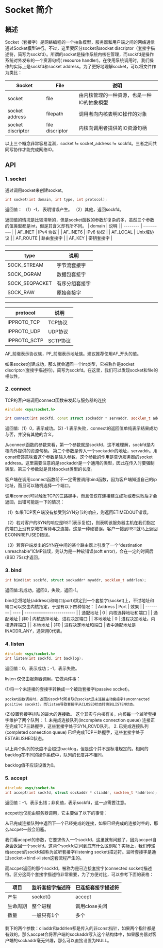 # Socket 简介
## 概述
Socket（套接字）是网络编程的一个抽象模型，服务器和用户端之间的网络通信通过Socket模型进行。不过，这里要区分socket和socket discriptor（套接字描述符，简写为sockfd）。所谓的socket是操作系统内核在管理，而sockfd是操作系统对外发布的一个资源句柄( resource handler)。在使用系统调用时，我们操作的实际上是sockfd和socket address。为了更好地理解socket，可以将文件作为类比：

| Socket            | File            | 说明                                       |
| ----------------- | --------------- | ------------------------------------------ |
| socket            | file            | 由内核管理的一种资源，也是一种IO的抽象模型 |
| socket address    | filepath        | 调用者向内核表明IO操作的对象               |
| socket discriptor | file discriptor | 内核向调用者提供的IO资源句柄               |

以上三个概念非常容易混淆，socket != socket_address != sockfd。三者之间共同写协作才能完成网络IO。

## API
### 1. socket
通过调用socket来创建socket。
```C++
int socket(int domain, int type, int protocol);
```
返回值：
（1）-1， 表明错误产生。
（2）其他，返回sockfd。

返回值的情况是比较清晰的，但是socket函数的参数却复杂的多，虽然三个参数的值类型都是int，但是其含义却有所不同。
| domain   | 说明       |
| -------- | ---------- |
| AF_INET  | IPv4 协议  |
| AF_INET6 | IPv6 协议  |
| AF_LOCAL | Unix域协议 |
| AF_ROUTE | 路由套接字 |
| AF_KEY   | 密钥套接字 |

---

| type           | 说明           |
| -------------- | -------------- |
| SOCK_STREAM    | 字节流套接字   |
| SOCK_DGRAM     | 数据包套接字   |
| SOCK_SEQPACKET | 有序分组套接字 |
| SOCK_RAW       | 原始套接字     |

---
| protocol     | 说明     |
| ------------ | -------- |
| IPPROTO_TCP  | TCP协议  |
| IPPROTO_UDP  | UDP协议  |
| IPPROTO_SCTP | SCTP协议 |


AF_前缀表示协议族，PF_前缀表示地址族。建议推荐使用AF_开头的值。

如果socket创建成功，那么就会返回一个int类型，它被称作是socket discriptor(套接字描述符)，简写为sockfd。在这里，我们可以发现socket和file的相似性。

### 2. connect
TCP的客户端调用connect函数来发起与服务器的连接
```C++
#include <sys/socket.h>

int connect(int sockfd, const struct sockaddr * servaddr, socklen_t addrlen);
```
返回值:（1）0，表示成功。(2) -1 表示失败，connect的返回值单纯表示结果成功与否，并没有其他的含义。

从connect函数的参数来看，第一个参数就是sockfd，这不难理解，sockfd是内核向外提供的资源句柄。
第二个参数是传入一个sockaddr的地址，servaddr。用const修饰意味着这个参数是输入参数，这个参数的作用是告诉服务器的socket address。这里需要注意的是sockaddr是一个通用的类型，因此在传入时要强制转型。第三个参数就是具体socket类型的长度。

客户端在调用connect函数前不一定需要调用bind函数，因为客户端知道自己的ip地址，而且可以随机选择一个端口。

调用connect可以触发TCP的三路握手，而且仅仅在连接建立成功或者失败后才会返回，出错可能是一下的情况：

（1）如果TCP客户端没有接受到SYN分节的响应，则返回ETIMEDOUT错误。

（2）若对客户的SYN的响应是RST(表示复位)，则表明该服务器主机在我们指定的端口上没有京城在等待与之连接，这是一种硬错误，客户一接到RST就马上返回ECONNREFUSED错误。

（3）若客户端发出的SYN在中间的某个路由器上引发了一个“destination unreachable”ICMP错误，则认为是一种软错误(soft error)，会在一定的时间后(BSD 75s)才返回。
### 3. bind
```C++
int bind(int sockfd, struct sockaddr* myaddr, socklen_t addrlen);
```
返回值:若成功，返回0，失败，返回-1。

bind会将地址(address)和端口(port)绑定到一个套接字(socket)上，不过地址和端口可以交由内核指定，于是有以下四种情况：
| Address  | Port | 效果                       |
| -------- | ---- | -------------------------- |
| 通配地址 | 0    | 内核选择地址和端口         |
| 通配地址 | 非0  | 内核选择地址，进程决定端口 |
| 本地地址 | 0    | 进程决定地址，内核选择端口 |
| 本地地址 | 非0  | 进程决定地址和端口         |
表中通配地址是INADDR_ANY，通常用0代表。

### 4. listen
```C++
#include <sys/socket.h>
int listen(int sockfd, int backlog);
```
返回值：0，表示成功；-1，表示失败。

listen 仅仅由服务器调用，它做两件事：

(1)将一个未连接的套接字转换成一个被动套接字(passive socket)。

    socket函数调用时，返回的sockfd所关联的socket是未连接主动套接字(unconnected positive socekt)。而listen导致套接字从CLOSED状态转换到LISTEN状态。

(2)设置套接字排队的最大的连接数。
    这个其实与内核有关，内核每一个监听套接字维护了两个队列：
    1. 未完成连接队列(incomplete connection queue)
        连接正在完成TCP三路握手，这些套接字处于SYN_RCVD队列。
    2. 已完成连接队列(completed coneection queue)
        已经完成TCP三路握手，这些套接字处于ESTABLISHED状态。

以上两个队列的长度不会超过backlog，但是这个并不是标准规定的。相同的backlog在不同的操作系统中，队列的长度并不相同。

backlog值不应该设置为0。

### 5. accept
```C++
#include <sys/socket.h>
int accept(int sockfd, struct sockaddr * cliaddr, socklen_t *addrlen);
```
返回值：-1，表示出错；非负值，表示sockfd，这一点需要注意。

accpet也仅能由服务器调用，它主要做了以下的事情：

从已完成连接队列中返回下一个已经完成的连接，如果已经完成的连接时空的，那么accpet一般会阻塞。

我们看accpet的参数，它要求传入一个sockfd，这里就有问题了，因为accpet自身会返回一个sockfd。这两个sockfd之间到底有什么区别呢？实际上，我们传递给accpet的sockfd被称为监听套接字(listening socket)描述符。监听套接字是通过socket->bind->listen这套流程产生的。

而accpet返回的那个sockfd，被称为是已连接套接字(connected socket)描述符。区分这两个套接字描述符非常重要，为了方便对比，可以参考下面的表格：

| 项目     | 监听套接字描述符 | 已连接套接字描述符 |
| -------- | ---------------- | ------------------ |
| 产生     | socket()         | accept             |
| 生命周期 | 整个进程         | 调用close关闭      |
| 数量     | 一般只有1个      | 多个               |

剩下的两个参数：cliaddr和addrlen都是传入的非const指针，如果两个指针都是有效的，那么accpet会将客户端的sockaddr写入这个结构体中，如果服务器对客户端的sockaddr毫无兴趣，那么可以直接设置为NULL。
